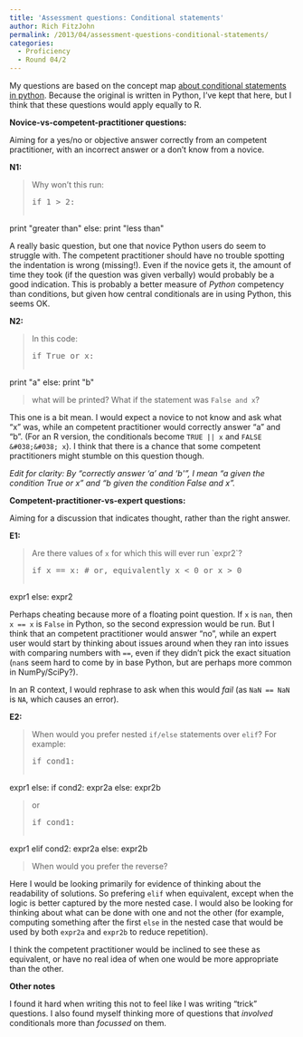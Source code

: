 ```yaml
---
title: 'Assessment questions: Conditional statements'
author: Rich FitzJohn
permalink: /2013/04/assessment-questions-conditional-statements/
categories:
  - Proficiency
  - Round 04/2
---
```

My questions are based on the concept map [about conditional statements in python][1]. Because the original is written in Python, I&#8217;ve kept that here, but I think that these questions would apply equally to R.

**Novice-vs-competent-practitioner questions:**

Aiming for a yes/no or objective answer correctly from an competent practitioner, with an incorrect answer or a don&#8217;t know from a novice.

**N1:**

> Why won&#8217;t this run:
> 
> <pre>if 1 > 2:
print "greater than"
else:
print "less than"
</pre>

A really basic question, but one that novice Python users do seem to struggle with. The competent practitioner should have no trouble spotting the indentation is wrong (missing!). Even if the novice gets it, the amount of time they took (if the question was given verbally) would probably be a good indication. This is probably a better measure of *Python* competency than conditions, but given how central conditionals are in using Python, this seems OK.

**N2:**

> In this code:
> 
> <pre>if True or x:
  print "a"
else:
  print "b"
</pre>
> 
> what will be printed? What if the statement was `False and x`? 

This one is a bit mean. I would expect a novice to not know and ask what &#8220;x&#8221; was, while an competent practitioner would correctly answer &#8220;a&#8221; and &#8220;b&#8221;. (For an R version, the conditionals become `TRUE || x` and `FALSE &#038;&#038; x`). I think that there is a chance that some competent practitioners might stumble on this question though.

*Edit for clarity: By &#8220;correctly answer &#8216;a&#8217; and &#8216;b'&#8221;, I mean &#8220;a given the condition True or x&#8221; and &#8220;b given the condition False and x&#8221;.*

**Competent-practitioner-vs-expert questions:**

Aiming for a discussion that indicates thought, rather than the right answer.

**E1:** 

> Are there values of `x` for which this will ever run \`expr2\`?
> 
> <pre>if x == x: # or, equivalently x &lt; 0 or x > 0
  expr1
else:
  expr2
</pre>

Perhaps cheating because more of a floating point question. If `x` is `nan`, then `x == x` is `False` in Python, so the second expression would be run. But I think that an competent practitioner would answer &#8220;no&#8221;, while an expert user would start by thinking about issues around when they ran into issues with comparing numbers with `==`, even if they didn&#8217;t pick the exact situation (`nan`s seem hard to come by in base Python, but are perhaps more common in NumPy/SciPy?).

In an R context, I would rephrase to ask when this would *fail* (as `NaN == NaN` is `NA`, which causes an error).

**E2:**

> When would you prefer nested `if/else` statements over `elif`? For example:
> 
> <pre>if cond1:
  expr1
else:
  if cond2:
    expr2a
  else:
    expr2b
</pre>
> 
> or
> 
> <pre>if cond1:
  expr1
elif cond2:
  expr2a
else:
  expr2b
</pre>
> 
> When would you prefer the reverse? 

Here I would be looking primarily for evidence of thinking about the readability of solutions. So prefering `elif` when equivalent, except when the logic is better captured by the more nested case. I would also be looking for thinking about what can be done with one and not the other (for example, computing something after the first `else` in the nested case that would be used by both `expr2a` and `expr2b` to reduce repetition). 

I think the competent practitioner would be inclined to see these as equivalent, or have no real idea of when one would be more appropriate than the other.

**Other notes**

I found it hard when writing this not to feel like I was writing &#8220;trick&#8221; questions. I also found myself thinking more of questions that *involved* conditionals more than *focussed* on them.

 [1]: http://teaching.software-carpentry.org/2013/03/28/concept-map-conditional-statements-python/ "Conditional statements in python"
